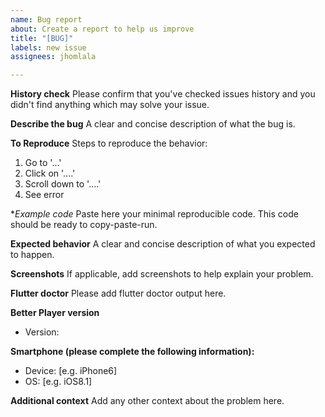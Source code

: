 ```yaml
---
name: Bug report
about: Create a report to help us improve
title: "[BUG]"
labels: new issue
assignees: jhomlala

---
```


**History check**
Please confirm that you've checked issues history and you didn't find anything which may solve your issue.

**Describe the bug**
A clear and concise description of what the bug is.

**To Reproduce**
Steps to reproduce the behavior:
1. Go to '...'
2. Click on '....'
3. Scroll down to '....'
4. See error

**Example code*
Paste here your minimal reproducible code. This code should be ready to copy-paste-run.

**Expected behavior**
A clear and concise description of what you expected to happen.

**Screenshots**
If applicable, add screenshots to help explain your problem.

**Flutter doctor**
Please add flutter doctor output here.

**Better Player version**
- Version:

**Smartphone (please complete the following information):**
 - Device: [e.g. iPhone6]
 - OS: [e.g. iOS8.1]

**Additional context**
Add any other context about the problem here.
